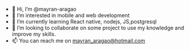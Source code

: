 - 👋 Hi, I’m @mayran-aragao
- 👀 I’m interested in mobile and web development
- 🌱 I’m currently learning React native, nodejs, JS,postgresql
- 💞️ I’m looking to collaborate on some project to use my knowledge and improve my skills.
- 📫 You can reach me on mayran_aragao@hotmail.com

<!---
mayran-aragao/mayran-aragao is a ✨ special ✨ repository because its `README.md` (this file) appears on your GitHub profile.
You can click the Preview link to take a look at your changes.
--->
